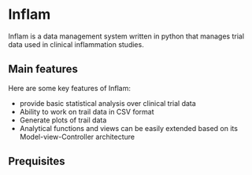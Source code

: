 # Inflam

Inflam is a data management system written in python that manages trial data used in clinical inflammation studies.

## Main features
Here are some key features of Inflam:

- provide basic statistical analysis over clinical trial data
- Ability to work on trail data in CSV format
- Generate plots of trail data
- Analytical functions and views can be easily extended based on its Model-view-Controller architecture

## Prequisites



###